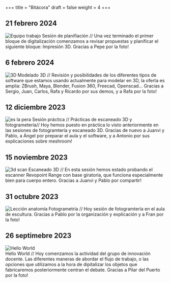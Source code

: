 +++
title = "Bitácora"
draft = false
weight = 4
+++

## 21 febrero 2024
![Equipo trabajo](http://www.ricardoespinosa.es/ET112255.jpg)
Sesión de planifiación // Una vez terminado el primer bloque de digitalización comenzamos a revisar propuestas y planificar el siguiente bloque: Impresión 3D. Gracias a Pepe por la foto!

## 6 febrero 2024
![3D](http://www.ricardoespinosa.es/P3D57.jpg)
Modelado 3D // Revisión y posibilidades de los diferentes tipos de software que estamos usando actualmente para modelar en 3D, la oferta es amplia: ZBrush, Maya, Blender, Fusion 360, Freecad, Openscad... Gracias a Sergio, Juan, Carlos, Rafa y Ricardo por sus demos, y a Rafa por la foto!

## 12 diciembre 2023
![es la pera](http://www.ricardoespinosa.es/PER115209.jpg)
Sesión práctica // Prácticas de escaneado 3D y fotogrametería// Hoy hemos puesto en práctica lo visto anteriormente en las sesiones de fotogramtería y escaneado 3D. Gracias de nuevo a Juanvi y Pablo, a Ángel por preparar el aula y el software, y a Antonio por sus explicaciones sobre meshroom!

## 15 noviembre 2023
![3d scan](http://www.ricardoespinosa.es/SCN111814.jpg)
Escaneado 3D // En esta sesión hemos estado probando el escanner Revopoint Range con base giratoria, que funciona especialmente bien para cuerpo entero. Gracias a Juanvi y Pablo por compartir!

## 31 octubre 2023
![Lección anatomía](http://www.ricardoespinosa.es/LAWA0001.jpg)
Fotogrametría // Hoy sesión de fotogramtería en el aula de escultura. Gracias a Pablo por la organización y explicación y a Fran por la foto!

## 26 septimebre 2023
![Hello World](http://www.ricardoespinosa.es/HW4D0A43B1.jpg)   
Hello World // Hoy comenzamos la actividad del grupo de innovación docente. Las diferentes maneras de abordar el flujo de trabajo, o las opciones que utilizamos a la hora de dipitalizar los objetos que fabricaremos posteriormente centran el debate. Gracias a Pilar del Puerto por la foto!
